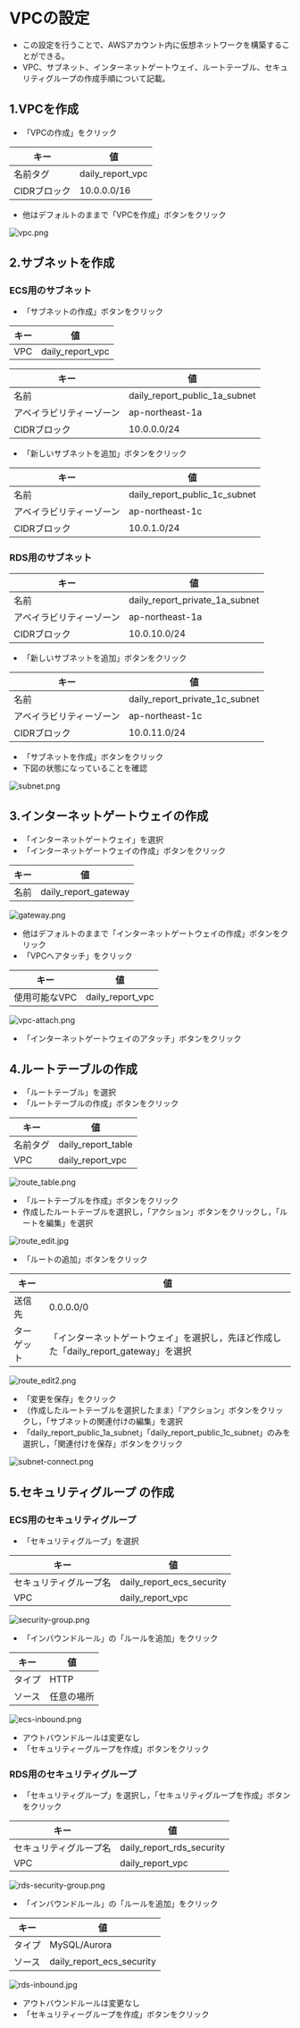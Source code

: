 # VPCの設定

- この設定を行うことで、AWSアカウント内に仮想ネットワークを構築することができる。
- VPC、サブネット、インターネットゲートウェイ、ルートテーブル、セキュリティグループの作成手順について記載。

## 1.VPCを作成

- 「VPCの作成」をクリック

| キー | 値 |
| ---- | ---- |
| 名前タグ | daily_report_vpc |
| CIDRブロック | 10.0.0.0/16 |

- 他はデフォルトのままで「VPCを作成」ボタンをクリック

![vpc.png](https://qiita-image-store.s3.ap-northeast-1.amazonaws.com/0/1863296/38eee301-7f48-eeb4-ddb5-c8b6fb1275ce.png)

## 2.サブネットを作成

### ECS用のサブネット

- 「サブネットの作成」ボタンをクリック

| キー | 値 |
| ---- | ---- |
| VPC | daily_report_vpc |

| キー | 値 |
| ---- | ---- |
| 名前 | daily_report_public_1a_subnet |
| アベイラビリティーゾーン | ap-northeast-1a |
| CIDRブロック | 10.0.0.0/24 |

- 「新しいサブネットを追加」ボタンをクリック

| キー | 値 |
| ---- | ---- |
| 名前 | daily_report_public_1c_subnet |
| アベイラビリティーゾーン | ap-northeast-1c |
| CIDRブロック | 10.0.1.0/24 |

### RDS用のサブネット

| キー | 値 |
| ---- | ---- |
| 名前 | daily_report_private_1a_subnet |
| アベイラビリティーゾーン | ap-northeast-1a |
| CIDRブロック | 10.0.10.0/24 |

- 「新しいサブネットを追加」ボタンをクリック

| キー | 値 |
| ---- | ---- |
| 名前 | daily_report_private_1c_subnet |
| アベイラビリティーゾーン | ap-northeast-1c |
| CIDRブロック | 10.0.11.0/24 |

- 「サブネットを作成」ボタンをクリック
- 下図の状態になっていることを確認

![subnet.png](https://qiita-image-store.s3.ap-northeast-1.amazonaws.com/0/1863296/1a21cc26-a770-dd12-b544-3bbef9c39971.png)

## 3.インターネットゲートウェイの作成

- 「インターネットゲートウェイ」を選択
- 「インターネットゲートウェイの作成」ボタンをクリック

| キー | 値 |
| ---- | ---- |
| 名前 | daily_report_gateway |

![gateway.png](https://qiita-image-store.s3.ap-northeast-1.amazonaws.com/0/1863296/78ebd499-3bd8-f583-34cb-b7151ff087b9.png)

- 他はデフォルトのままで「インターネットゲートウェイの作成」ボタンをクリック
- 「VPCへアタッチ」をクリック

| キー | 値 |
| ---- | ---- |
| 使用可能なVPC | daily_report_vpc |

![vpc-attach.png](https://qiita-image-store.s3.ap-northeast-1.amazonaws.com/0/1863296/0f7fb9aa-36c1-98bb-6276-7acc1cc15bfe.png)

- 「インターネットゲートウェイのアタッチ」ボタンをクリック

## 4.ルートテーブルの作成

- 「ルートテーブル」を選択
- 「ルートテーブルの作成」ボタンをクリック

| キー | 値 |
| ---- | ---- |
| 名前タグ | daily_report_table |
| VPC | daily_report_vpc |

![route_table.png](https://qiita-image-store.s3.ap-northeast-1.amazonaws.com/0/1863296/0f80a3af-711d-3c92-fdad-e313a7699fed.png)

- 「ルートテーブルを作成」ボタンをクリック
-  作成したルートテーブルを選択し，「アクション」ボタンをクリックし，「ルートを編集」を選択

![route_edit.jpg](https://qiita-image-store.s3.ap-northeast-1.amazonaws.com/0/1863296/2de545d5-5647-95cf-6f94-41ffdf4b4ccf.jpeg)

- 「ルートの追加」ボタンをクリック

| キー | 値 |
| ---- | ---- |
| 送信先 | 0.0.0.0/0 |
| ターゲット | 「インターネットゲートウェイ」を選択し，先ほど作成した「daily_report_gateway」を選択 |

![route_edit2.png](https://qiita-image-store.s3.ap-northeast-1.amazonaws.com/0/1863296/50ba388a-2dc1-2e2e-c9b5-8929410bc9e2.png)

- 「変更を保存」をクリック
-  （作成したルートテーブルを選択したまま）「アクション」ボタンをクリックし，「サブネットの関連付けの編集」を選択
- 「daily_report_public_1a_subnet」「daily_report_public_1c_subnet」のみを選択し，「関連付けを保存」ボタンをクリック

![subnet-connect.png](https://qiita-image-store.s3.ap-northeast-1.amazonaws.com/0/1863296/bdbf3e6b-387a-26f1-39d3-2dbe44d2cb9e.png)

## 5.セキュリティグループ の作成

### ECS用のセキュリティグループ

- 「セキュリティグループ」を選択

| キー | 値 |
| ---- | ---- |
| セキュリティグループ名 | daily_report_ecs_security |
| VPC | daily_report_vpc |

![security-group.png](https://qiita-image-store.s3.ap-northeast-1.amazonaws.com/0/1863296/18d0dfa2-34bd-6562-1210-833e523e980a.png)

- 「インバウンドルール」の「ルールを追加」をクリック

| キー | 値 |
| ---- | ---- |
| タイプ | HTTP |
| ソース | 任意の場所  |

![ecs-inbound.png](https://qiita-image-store.s3.ap-northeast-1.amazonaws.com/0/1863296/4e2f9a15-f852-0799-3886-d4ce7adb4a3b.png)

- アウトバウンドルールは変更なし
- 「セキュリティーグループを作成」ボタンをクリック

### RDS用のセキュリティグループ

- 「セキュリティグループ」を選択し，「セキュリティグループを作成」ボタンをクリック

| キー | 値 |
| ---- | ---- |
| セキュリティグループ名 | daily_report_rds_security |
| VPC | daily_report_vpc |

![rds-security-group.png](https://qiita-image-store.s3.ap-northeast-1.amazonaws.com/0/1863296/6bec979a-fb63-1759-678d-f9a057e7a269.png)

- 「インバウンドルール」の「ルールを追加」をクリック

| キー | 値 |
| ---- | ---- |
| タイプ | MySQL/Aurora |
| ソース | daily_report_ecs_security |

![rds-inbound.jpg](https://qiita-image-store.s3.ap-northeast-1.amazonaws.com/0/1863296/01b831ba-3f9e-d7df-a5c6-6baa822fe0ef.jpeg)

- アウトバウンドルールは変更なし
- 「セキュリティーグループを作成」ボタンをクリック
